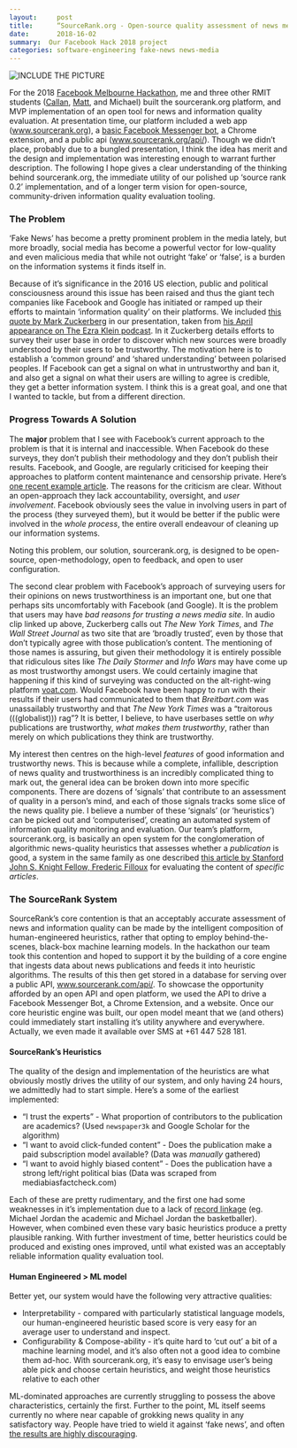 ```yaml
---
layout:     post
title:      “SourceRank.org - Open-source quality assessment of news media publications“
date:       2018-16-02
summary:  Our Facebook Hack 2018 project
categories: software-engineering fake-news news-media
---
```


![INCLUDE THE PICTURE]()

For the 2018 [Facebook Melbourne Hackathon](https://www.facebook.com/events/432440330543435/), me and three other RMIT students ([Callan](https://github.com/zcallan), [Matt](https://github.com/matthaywardwebdesign), and Michael) built the sourcerank.org platform, and MVP implementation of an open tool for news and information quality evaluation. At presentation time, our platform included a web app (www.sourcerank.org), a [basic Facebook Messenger bot](https://www.messenger.com/t/166585247361466), a Chrome extension, and a public api (www.sourcerank.org/api/). Though we didn’t place, probably due to a bungled presentation, I think the idea has merit and the design and implementation was interesting enough to warrant further description. The following I hope gives a clear understanding of the thinking behind sourcerank.org, the immediate utility of our polished up ‘source rank 0.2’ implementation, and of a longer term vision for open-source, community-driven information quality evaluation tooling.

### The Problem
‘Fake News’ has become a pretty prominent problem in the media lately, but more broadly, social media has become a powerful vector for low-quality and even malicious media that while not outright ‘fake’ or ‘false’, is a burden on the information systems it finds itself in.

Because of it’s significance in the 2016 US election, public and political consciousness around this issue has been raised and thus the giant tech companies like Facebook and Google has initiated or ramped up their efforts to maintain ‘information quality’ on their platforms. We included [this quote by Mark Zuckerberg](https://clyp.it/ugvvtt1e#) in our presentation, taken from [his April appearance on The Ezra Klein podcast](https://art19.com/shows/the-ezra-klein-show/episodes/0d5f503d-80d0-4e98-aa08-d29599957459). In it Zuckerberg details efforts to survey their user base in order to discover which new sources were broadly understood by their users to be trustworthy. The motivation here is to establish a ‘common ground’ and ‘shared understanding’ between polarised peoples. If Facebook can get a signal on what in untrustworthy and ban it, and also get a signal on what their users are willing to agree is credible, they get a better information system. I think this is a great goal, and one that I wanted to tackle, but from a different direction.

### Progress Towards A Solution
The **major** problem that I see with Facebook’s current approach to the problem is that it is internal and inaccessible. When Facebook do these surveys, they don’t publish their methodology and they don’t publish their results. Facebook, and Google, are regularly criticised for keeping their approaches to platform content maintenance and censorship private. Here’s [one recent example article](https://techcrunch.com/2018/05/07/santa-clara-principles-eff-cdt-aclu-facebook-google-twitter/). The reasons for the criticism are clear. Without an open-approach they lack accountability, oversight, and *user involvement*. Facebook obviously sees the value in involving users in part of the process (they surveyed them), but it would be better if the public were involved in the *whole process*, the entire overall endeavour of cleaning up our information systems.

Noting this problem, our solution, sourcerank.org, is designed to be open-source, open-methodology, open to feedback, and open to user  configuration.

The second clear problem with Facebook’s approach of surveying users for their opinions on news trustworthiness is an important one, but one that perhaps sits uncomfortably with Facebook (and Google). It is the problem that users may have *bad reasons for trusting a news media site*. In audio clip linked up above, Zuckerberg calls out *The New York Times*, and *The Wall Street Journal* as two site that are ‘broadly trusted’, even by those that don’t typically agree with those publication’s content. The mentioning of those names is assuring, but given their methodology it is entirely possible that ridiculous sites like *The Daily Stormer* and *Info Wars* may have come up as most trustworthy amongst users. We could certainly imagine that happening if this kind of surveying was conducted on the alt-right-wing platform [voat.com](https://voat.co/). Would Facebook have been happy to run with their results if their users had communicated to them that *Breitbart.com* was unassailably trustworthy and that *The New York Times* was a “traitorous (((globalist))) rag”? It is better, I believe, to have userbases settle on *why* publications are trustworthy, *what makes them trustworthy*, rather than merely on which publications they think are trustworthy.

My interest then centres on the high-level *features* of good information and trustworthy news. This is because while a complete, infallible, description of news quality and trustworthiness is an incredibly complicated thing to mark out, the general idea can be broken down into more specific components. There are dozens of ‘signals’ that contribute to an assessment  of quality in a person’s mind, and each of those signals tracks some slice of the news quality pie. I believe a number of these ‘signals’ (or ‘heuristics’) can be picked out and ‘computerised’, creating an automated system of information quality monitoring and evaluation. Our team’s platform, sourcerank.org, is basically an open system for the conglomeration of algorithmic news-quality heuristics that assesses whether a *publication* is good, a system in the same family as one described [this article by Stanford John S. Knight Fellow, Frederic Filloux](https://mondaynote.com/dealing-with-an-elusive-corpus-of-news-stories-ea039f9db914) for evaluating the content of *specific articles*.

### The SourceRank System

SourceRank’s core contention is that an acceptably accurate assessment of news and information quality can be made by the intelligent composition of human-engineered heuristics, rather that opting to employ behind-the-scenes, black-box machine learning models. In the hackathon our team took this contention and hoped to support it by the building of a core engine that ingests data about news publications and feeds it into heuristic algorithms. The results of this then get stored in a database for serving over a public API, www.sourcerank.com/api/. To showcase the opportunity afforded by an open API and open platform, we used the API to drive a Facebook Messenger Bot, a Chrome Extension, and a website. Once our core heuristic engine was built, our open model meant that we (and others) could immediately start installing it’s utility anywhere and everywhere. Actually, we even made it available over SMS at +61 447 528 181.

#### SourceRank’s Heuristics
The quality of the design and implementation of the heuristics are what obviously mostly drives the utility of our system, and only having 24 hours, we admittedly had to start simple. Here’s a some of the earliest implemented:

* “I trust the experts” - What proportion of contributors to the publication are academics?  (Used `newspaper3k` and Google Scholar for the algorithm)
* “I want to avoid click-funded content” - Does the publication make a paid subscription model available? (Data was *manually* gathered)
* “I want to avoid highly biased content” - Does the publication have a strong left/right political bias (Data was scraped from mediabiasfactcheck.com)

Each of these are pretty rudimentary, and the first one had some weaknesses in it’s implementation due to a lack of [record linkage](https://en.wikipedia.org/wiki/Record_linkage)  (eg. Michael Jordan the academic and Michael Jordan the basketballer).  However, when combined even these vary basic heuristics produce a pretty plausible ranking. With further investment of time, better heuristics could be produced and existing ones improved, until what existed was an acceptably reliable information quality evaluation tool.

#### Human Engineered > ML model
Better yet, our system would have the following very attractive qualities:

* Interpretability - compared with particularly statistical language models, our human-engineered heuristic based score is very easy for an average user to understand and inspect.
* Configurability & Compose-ability - it’s quite hard to ‘cut out’ a bit of a machine learning model, and it’s also often not a good idea to combine them ad-hoc. With sourcerank.org, it’s easy to envisage user’s being able pick and choose certain heuristics, and weight those heuristics relative to each other

ML-dominated approaches are currently struggling to possess the above characteristics, certainly the first. Further to the point, ML itself seems currently no where near capable of grokking news quality in any satisfactory way. People have tried to wield it against ‘fake news’, and often [the results are highly discouraging](http://www.thundergolfer.com/machine-learning/nlp/fake-news/news-media/2018/04/24/fake-news-and-nlp-stupidity/).
